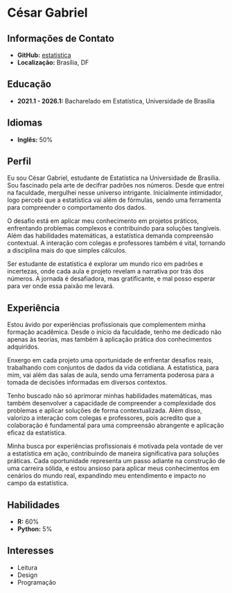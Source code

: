 # César Gabriel

## Informações de Contato

- **GitHub:** <a href="https://czargab18.github.io/estatistica/inde.html">estatistica</a>
- **Localização:** Brasília, DF

## Educação

- **2021.1 - 2026.1:** Bacharelado em Estatística, Universidade de Brasília

## Idiomas

- **Inglês:** 50%

## Perfil


Eu sou César Gabriel, estudante de Estatística na Universidade de Brasília. Sou fascinado pela arte de decifrar padrões nos números. Desde que entrei na faculdade, mergulhei nesse universo intrigante. Inicialmente intimidador, logo percebi que a estatística vai além de fórmulas, sendo uma ferramenta para compreender o comportamento dos dados.

O desafio está em aplicar meu conhecimento em projetos práticos, enfrentando problemas complexos e contribuindo para soluções tangíveis. Além das habilidades matemáticas, a estatística demanda compreensão contextual. A interação com colegas e professores também é vital, tornando a disciplina mais do que simples cálculos.

Ser estudante de estatística é explorar um mundo rico em padrões e incertezas, onde cada aula e projeto revelam a narrativa por trás dos números. A jornada é desafiadora, mas gratificante, e mal posso esperar para ver onde essa paixão me levará.


## Experiência
Estou ávido por experiências profissionais que complementem minha formação acadêmica. Desde o início da faculdade, tenho me dedicado não apenas às teorias, mas também à aplicação prática dos conhecimentos adquiridos.

Enxergo em cada projeto uma oportunidade de enfrentar desafios reais, trabalhando com conjuntos de dados da vida cotidiana. A estatística, para mim, vai além das salas de aula, sendo uma ferramenta poderosa para a tomada de decisões informadas em diversos contextos.

Tenho buscado não só aprimorar minhas habilidades matemáticas, mas também desenvolver a capacidade de compreender a complexidade dos problemas e aplicar soluções de forma contextualizada. Além disso, valorizo a interação com colegas e professores, pois acredito que a colaboração é fundamental para uma compreensão abrangente e aplicação eficaz da estatística.

Minha busca por experiências profissionais é motivada pela vontade de ver a estatística em ação, contribuindo de maneira significativa para soluções práticas. Cada oportunidade representa um passo adiante na construção de uma carreira sólida, e estou ansioso para aplicar meus conhecimentos em cenários do mundo real, expandindo meu entendimento e impacto no campo da estatística.

## Habilidades

- **R:** 60%
- **Python:** 5%

## Interesses

- Leitura
- Design
- Programação
